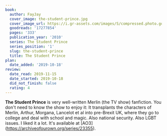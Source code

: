 ```yaml
---
book:
  author: FayJay
  cover_image: the-student-prince.jpg
  cover_image_url: https://i.gr-assets.com/images/S/compressed.photo.goodreads.com/books/1400436772l/17277854._SX98_.jpg
  goodreads: '17277854'
  pages: '333'
  publication_year: '2010'
  series: The Student Prince
  series_position: '1'
  slug: the-student-prince
  title: The Student Prince
plan:
  date_added: '2019-10-18'
review:
  date_read: 2019-11-15
  date_started: 2019-10-18
  did_not_finish: false
  rating: 4
---
```


**The Student Prince** is very well-written Merlin (the TV show) fanfiction. You don't need to know the show to enjoy it: It transplants the characters of Merlin, Arthur, Morgana, Lancelot et al into pre-Brexit UK, where they go to college and deal with school and magic. Also national security. Also LGBT issues. I liked it a lot. It's available at [AO3](<a target="_blank" href="https://archiveofourown.org/series/23355" rel="nofollow">https://archiveofourown.org/series/23355</a>).
